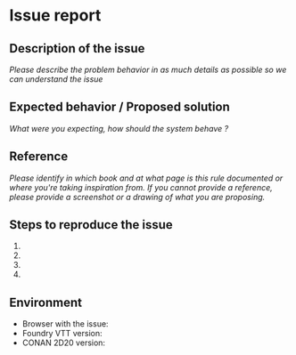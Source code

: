 # Issue report

## Description of the issue

_Please describe the problem behavior in as much details as possible so we can understand the issue_

## Expected behavior / Proposed solution

_What were you expecting, how should the system behave ?_

## Reference

_Please identify in which book and at what page is this rule documented or where you're taking inspiration from. If you cannot provide a reference, please provide a screenshot or a drawing of what you are proposing._

## Steps to reproduce the issue

1.
1.
1.
1.

## Environment

- Browser with the issue:
- Foundry VTT version:
- CONAN 2D20 version:
